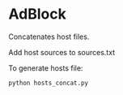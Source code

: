 AdBlock
=======
Concatenates host files.

Add host sources to sources.txt

To generate hosts file:

```bash
python hosts_concat.py
```
